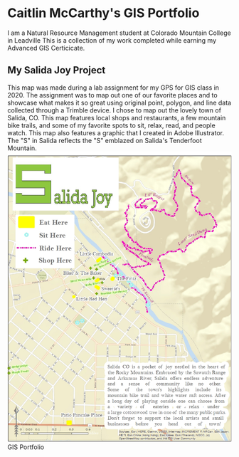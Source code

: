 # Caitlin McCarthy's GIS Portfolio
I am a Natural Resource Management student at Colorado Mountain College in Leadville This is a collection of my work completed while earning my Advanced GIS Certicicate.
## My Salida Joy Project
This map was made during a lab assignment for my GPS for GIS class in 2020. The assignment was to map out one of our favorite places and to showcase what makes it so great using original point, polygon, and line data collected through a Trimble device. I chose to map out the lovely town of Salida, CO. This map features local shops and restaurants, a few mountain bike trails, and some of my favorite spots to sit, relax, read, and people watch. This map also features a graphic that I created in Adobe Illustrator. The "S" in Salida reflects the "S" emblazed on Salida's Tenderfoot Mountain.
![The heart of the Rockies.](PracticalSkills_McCarthy.jpg)
GIS Portfolio
